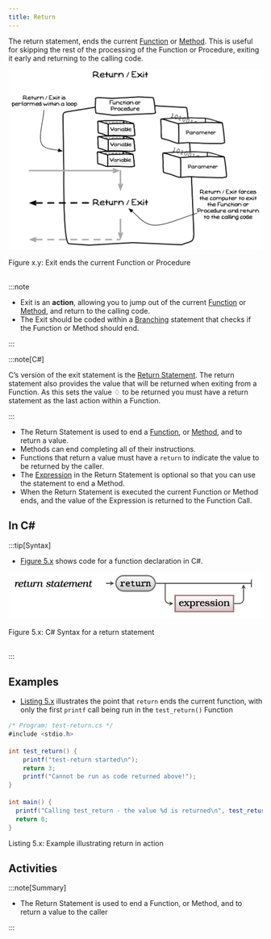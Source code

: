 ```yaml
---
title: Return
---
```



The return statement, ends the current [Function](#) or [Method](../../../1-sequence-and-data/1-concepts/02-method). This is useful for skipping the rest of the processing of the Function or Procedure, exiting it early and returning to the calling code.

<a id="FigureExit"></a>

![Figure x.y: Exit ends the current Function or Procedure](./images/statement-exit.png "Exit ends the current Function or Procedure")
<div class="caption"><span class="caption-figure-nbr">Figure x.y: </span>Exit ends the current Function or Procedure</div><br/>

:::note

- Exit is an **action**, allowing you to jump out of the current [Function](#) or [Method](../../../1-sequence-and-data/1-concepts/02-method), and return to the calling code.
- The Exit should be coded within a [Branching](../02-branching) statement that checks if the Function or Method should end.

:::

:::note[C#]

C’s version of the exit statement is the [Return Statement](#). The return statement also provides the value that will be returned when exiting from a Function. As this sets the value ♢ to be returned you must have a return statement as the last action within a Function.

:::



- The Return Statement is used to end a [Function](../20-function), or [Method](../03-method), and to return a value.
- Methods can end completing all of their instructions.
- Functions that return a value must have a `return` to indicate the value to be returned by the caller.
- The [Expression](../23-expression) in the Return Statement is optional so that you can use the statement to end a Method.
- When the Return Statement is executed the current Function or Method ends, and the value of the Expression is returned to the Function Call.

## In C#

:::tip[Syntax]

- [Figure 5.x](#FigureReturnStatementSyntax) shows code for a function declaration in C#.

<a id="FigureReturnStatementSyntax"></a>

![Figure 5.x C# Syntax for a return statement](./images/ReturnStatementSyntax.png "C# Syntax for a return statement")
<div class="caption"><span class="caption-figure-nbr">Figure 5.x: </span>C# Syntax for a return statement</div><br/>

:::

## Examples

- [Listing 5.x](#ListingReturnStatement) illustrates the point that `return` ends the current function, with only the first `printf` call being run in the `test_return()` Function

<a id="ListingReturnStatement"></a>

```csharp
/* Program: test-return.cs */
#include <stdio.h>

int test_return() {
    printf("test-return started\n");
    return 3;
    printf("Cannot be run as code returned above!");
}

int main() {
  printf("Calling test_return - the value %d is returned\n", test_return());
  return 0;
}
```
<div class="caption"><span class="caption-figure-nbr">Listing 5.x: </span>Example illustrating return in action</div>


## Activities


:::note[Summary] 

- The Return Statement is used to end a Function, or Method, and to return a value to the caller

:::